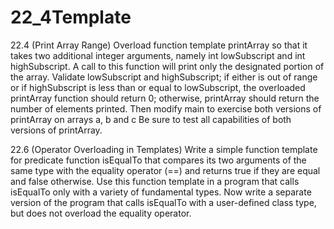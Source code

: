 # 22_4Template
22.4 (Print Array Range) Overload function template printArray so that it takes
two additional integer arguments, namely int lowSubscript and int highSubscript. A call to this
function will print only the designated portion of the array. Validate lowSubscript and highSubscript; if either is out of range or if highSubscript is less than or equal to 
lowSubscript, the overloaded printArray function should return 0; otherwise, printArray should return the number of
elements printed. Then modify main to exercise both versions of printArray on arrays a, b and c
Be sure to test all capabilities of both versions of printArray.


22.6 (Operator Overloading in Templates) Write a simple function template for predicate function isEqualTo that compares its two arguments of the same type with the equality 
operator (==) and returns true if they are equal and false otherwise. Use this function template in a program that calls isEqualTo only with a variety of fundamental types. 
Now write a separate version of the program that calls isEqualTo with a user-defined class type, but does not overload the equality operator. 
